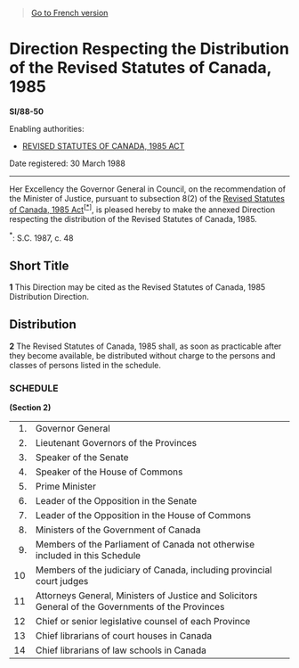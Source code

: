 > [Go to French version](/fr/Règlements/Textes%20réglementaires/88/50.md)

# Direction Respecting the Distribution of the Revised Statutes of Canada, 1985

**SI/88-50**

Enabling authorities: 
- [REVISED STATUTES OF CANADA, 1985 ACT](/en/Acts/Statutes%20of%20Canada/1985/c.%2040%20(3rd%20Supp.).md)

Date registered: 30 March 1988

----------

Her Excellency the Governor General in Council, on the recommendation of the Minister of Justice, pursuant to subsection 8(2) of the [Revised Statutes of Canada, 1985 Act](/en/Acts/Statutes%20of%20Canada/1985/c.%2040%20(3rd%20Supp.).md)<sup><a href='#footnote1_e'>[*]</a></sup>, is pleased hereby to make the annexed Direction respecting the distribution of the Revised Statutes of Canada, 1985.



<a name='footnote1_e'><sup>*</sup></a>: S.C. 1987, c. 48<br />


## Short Title


**1** This Direction may be cited as the Revised Statutes of Canada, 1985 Distribution Direction.




## Distribution


**2** The Revised Statutes of Canada, 1985 shall, as soon as practicable after they become available, be distributed without charge to the persons and classes of persons listed in the schedule.




### **SCHEDULE** 
**(Section 2)**
<table>
<tr>
<td>  1.</td>
<td>Governor General</td>
</tr>
<tr>
<td>  2.</td>
<td>Lieutenant Governors of the Provinces</td>
</tr>
<tr>
<td>  3.</td>
<td>Speaker of the Senate</td>
</tr>
<tr>
<td>  4.</td>
<td>Speaker of the House of Commons</td>
</tr>
<tr>
<td>  5.</td>
<td>Prime Minister</td>
</tr>
<tr>
<td>  6.</td>
<td>Leader of the Opposition in the Senate</td>
</tr>
<tr>
<td>  7.</td>
<td>Leader of the Opposition in the House of Commons</td>
</tr>
<tr>
<td>  8.</td>
<td>Ministers of the Government of Canada</td>
</tr>
<tr>
<td>  9.</td>
<td>Members of the Parliament of Canada not otherwise included in this Schedule</td>
</tr>
<tr>
<td>10</td>
<td>Members of the judiciary of Canada, including provincial court judges</td>
</tr>
<tr>
<td>11</td>
<td>Attorneys General, Ministers of Justice and Solicitors General of the Governments of the Provinces</td>
</tr>
<tr>
<td>12</td>
<td>Chief or senior legislative counsel of each Province</td>
</tr>
<tr>
<td>13</td>
<td>Chief librarians of court houses in Canada</td>
</tr>
<tr>
<td>14</td>
<td>Chief librarians of law schools in Canada</td>
</tr>
</table>


